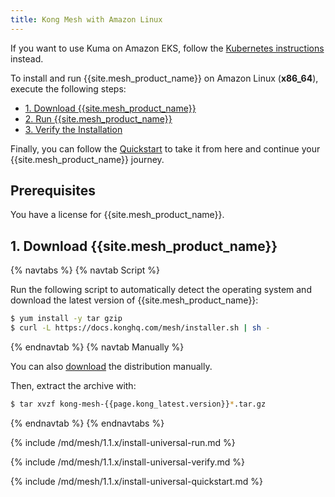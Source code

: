 ```yaml
---
title: Kong Mesh with Amazon Linux
---
```


<div class="alert alert-ee blue">
If you want to use Kuma on Amazon EKS, follow the
<a href="/mesh/{{page.kong_version}}/installation/kubernetes">Kubernetes instructions</a>
instead.
</div>

To install and run {{site.mesh_product_name}} on Amazon Linux (**x86_64**),
execute the following steps:

* [1. Download {{site.mesh_product_name}}](#1-download-kong-mesh)
* [2. Run {{site.mesh_product_name}}](#2-run-kong-mesh)
* [3. Verify the Installation](#3-verify-the-installation)

Finally, you can follow the [Quickstart](#4-quickstart) to take it from here and continue your {{site.mesh_product_name}} journey.

## Prerequisites
You have a license for {{site.mesh_product_name}}.

## 1. Download {{site.mesh_product_name}}

{% navtabs %}
{% navtab Script %}

Run the following script to automatically detect the operating system and
download the latest version of {{site.mesh_product_name}}:

```sh
$ yum install -y tar gzip
$ curl -L https://docs.konghq.com/mesh/installer.sh | sh -
```

{% endnavtab %}
{% navtab Manually %}

You can also [download](https://kong.bintray.com/kong-mesh/kong-mesh-{{page.kong_latest.version}}-centos-amd64.tar.gz)
the distribution manually.

Then, extract the archive with:

```sh
$ tar xvzf kong-mesh-{{page.kong_latest.version}}*.tar.gz
```
{% endnavtab %}
{% endnavtabs %}

{% include /md/mesh/1.1.x/install-universal-run.md %}

{% include /md/mesh/1.1.x/install-universal-verify.md %}

{% include /md/mesh/1.1.x/install-universal-quickstart.md %}
